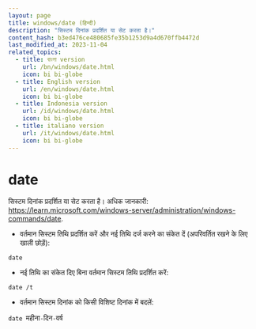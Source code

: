 ```yaml
---
layout: page
title: windows/date (हिन्दी)
description: "सिस्टम दिनांक प्रदर्शित या सेट करता है।"
content_hash: b3ed476ce480685fe35b1253d9a4d670ffb4472d
last_modified_at: 2023-11-04
related_topics:
  - title: বাংলা version
    url: /bn/windows/date.html
    icon: bi bi-globe
  - title: English version
    url: /en/windows/date.html
    icon: bi bi-globe
  - title: Indonesia version
    url: /id/windows/date.html
    icon: bi bi-globe
  - title: italiano version
    url: /it/windows/date.html
    icon: bi bi-globe
---
```

# date

सिस्टम दिनांक प्रदर्शित या सेट करता है।
अधिक जानकारी: <https://learn.microsoft.com/windows-server/administration/windows-commands/date>.

- वर्तमान सिस्टम तिथि प्रदर्शित करें और नई तिथि दर्ज करने का संकेत दें (अपरिवर्तित रखने के लिए खाली छोड़ें):

`date`

- नई तिथि का संकेत दिए बिना वर्तमान सिस्टम तिथि प्रदर्शित करें:

`date /t`

- वर्तमान सिस्टम दिनांक को किसी विशिष्ट दिनांक में बदलें:

`date `<span class="tldr-var badge badge-pill bg-dark-lm bg-white-dm text-white-lm text-dark-dm font-weight-bold">महीना</span>`-`<span class="tldr-var badge badge-pill bg-dark-lm bg-white-dm text-white-lm text-dark-dm font-weight-bold">दिन</span>`-`<span class="tldr-var badge badge-pill bg-dark-lm bg-white-dm text-white-lm text-dark-dm font-weight-bold">वर्ष</span>
